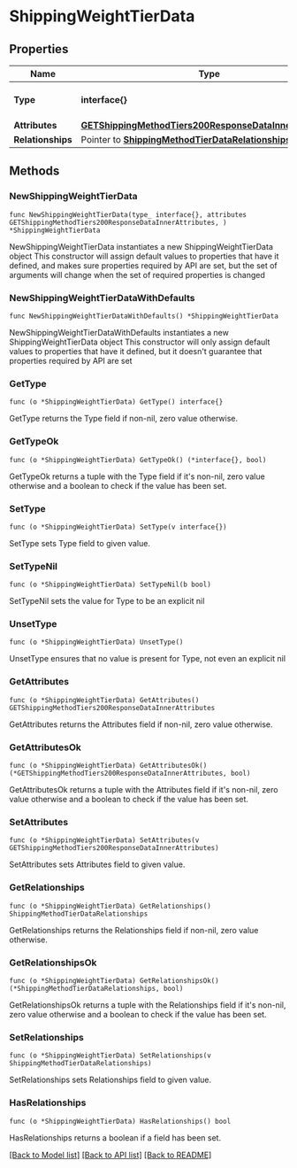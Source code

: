 # ShippingWeightTierData

## Properties

Name | Type | Description | Notes
------------ | ------------- | ------------- | -------------
**Type** | **interface{}** | The resource&#39;s type | 
**Attributes** | [**GETShippingMethodTiers200ResponseDataInnerAttributes**](GETShippingMethodTiers200ResponseDataInnerAttributes.md) |  | 
**Relationships** | Pointer to [**ShippingMethodTierDataRelationships**](ShippingMethodTierDataRelationships.md) |  | [optional] 

## Methods

### NewShippingWeightTierData

`func NewShippingWeightTierData(type_ interface{}, attributes GETShippingMethodTiers200ResponseDataInnerAttributes, ) *ShippingWeightTierData`

NewShippingWeightTierData instantiates a new ShippingWeightTierData object
This constructor will assign default values to properties that have it defined,
and makes sure properties required by API are set, but the set of arguments
will change when the set of required properties is changed

### NewShippingWeightTierDataWithDefaults

`func NewShippingWeightTierDataWithDefaults() *ShippingWeightTierData`

NewShippingWeightTierDataWithDefaults instantiates a new ShippingWeightTierData object
This constructor will only assign default values to properties that have it defined,
but it doesn't guarantee that properties required by API are set

### GetType

`func (o *ShippingWeightTierData) GetType() interface{}`

GetType returns the Type field if non-nil, zero value otherwise.

### GetTypeOk

`func (o *ShippingWeightTierData) GetTypeOk() (*interface{}, bool)`

GetTypeOk returns a tuple with the Type field if it's non-nil, zero value otherwise
and a boolean to check if the value has been set.

### SetType

`func (o *ShippingWeightTierData) SetType(v interface{})`

SetType sets Type field to given value.


### SetTypeNil

`func (o *ShippingWeightTierData) SetTypeNil(b bool)`

 SetTypeNil sets the value for Type to be an explicit nil

### UnsetType
`func (o *ShippingWeightTierData) UnsetType()`

UnsetType ensures that no value is present for Type, not even an explicit nil
### GetAttributes

`func (o *ShippingWeightTierData) GetAttributes() GETShippingMethodTiers200ResponseDataInnerAttributes`

GetAttributes returns the Attributes field if non-nil, zero value otherwise.

### GetAttributesOk

`func (o *ShippingWeightTierData) GetAttributesOk() (*GETShippingMethodTiers200ResponseDataInnerAttributes, bool)`

GetAttributesOk returns a tuple with the Attributes field if it's non-nil, zero value otherwise
and a boolean to check if the value has been set.

### SetAttributes

`func (o *ShippingWeightTierData) SetAttributes(v GETShippingMethodTiers200ResponseDataInnerAttributes)`

SetAttributes sets Attributes field to given value.


### GetRelationships

`func (o *ShippingWeightTierData) GetRelationships() ShippingMethodTierDataRelationships`

GetRelationships returns the Relationships field if non-nil, zero value otherwise.

### GetRelationshipsOk

`func (o *ShippingWeightTierData) GetRelationshipsOk() (*ShippingMethodTierDataRelationships, bool)`

GetRelationshipsOk returns a tuple with the Relationships field if it's non-nil, zero value otherwise
and a boolean to check if the value has been set.

### SetRelationships

`func (o *ShippingWeightTierData) SetRelationships(v ShippingMethodTierDataRelationships)`

SetRelationships sets Relationships field to given value.

### HasRelationships

`func (o *ShippingWeightTierData) HasRelationships() bool`

HasRelationships returns a boolean if a field has been set.


[[Back to Model list]](../README.md#documentation-for-models) [[Back to API list]](../README.md#documentation-for-api-endpoints) [[Back to README]](../README.md)


